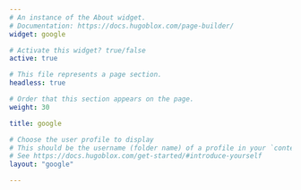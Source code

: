 ```yaml
---
# An instance of the About widget.
# Documentation: https://docs.hugoblox.com/page-builder/
widget: google

# Activate this widget? true/false
active: true

# This file represents a page section.
headless: true

# Order that this section appears on the page.
weight: 30

title: google

# Choose the user profile to display
# This should be the username (folder name) of a profile in your `content/s/` folder.
# See https://docs.hugoblox.com/get-started/#introduce-yourself
layout: "google"

---
```

